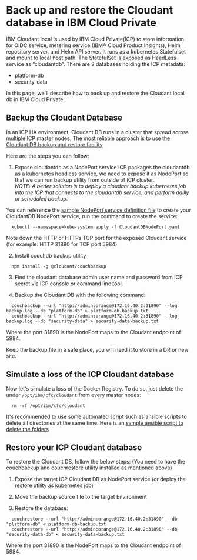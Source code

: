 # Back up and restore the Cloudant database in IBM Cloud Private

IBM Cloudant local is used by IBM Cloud Private(ICP) to store information for OIDC service, metering service (IBM® Cloud Product Insights), Helm repository server, and Helm API server.
It runs as a kubernetes Statefulset and mount to local host path. The StatefulSet is exposed as HeadLess service as “cloudantdb”.
There are 2 databases holding the ICP metadata:

* platform-db
* security-data

In this page, we'll describe how to back up and restore the Cloudant local db in IBM Cloud Private.


## Backup the Cloudant Database

In an ICP HA environment, Cloudant DB runs in a cluster that spread across multiple ICP master nodes. The most reliable approach is to use the [Cloudant DB backup and restore facility](https://developer.ibm.com/clouddataservices/2016/03/22/simple-couchdb-and-cloudant-backup/).

Here are the steps you can follow:

1. Expose cloudantdb as a NodePort service
ICP packages the cloudantdb as a kubernetes headless service, we need to expose it as NodePort so that we can run backup utility from outside of ICP cluster.   
*NOTE: A better solution is to deploy a cloudant backup kubernetes job into the ICP that connects to the cloudantdb service, and perform dailly or scheduled backup.*

You can reference the [sample NodePort service definition file](../scripts/CloudantDBNodePort.yaml) to create your CloudantDB NodePort service, run the command to create the service:
```
  kubectl --namespace=kube-system apply -f CloudantDBNodePort.yaml
```
Note down the HTTP or HTTPs TCP port for the exposed Cloudant service (for example: HTTP 31890 for TCP port 5984)

2. Install couchdb backup utility

```
  npm install -g @cloudant/couchbackup
```

3. Find the cloudant database admin user name and password from ICP secret via ICP console or command line tool.

4. Backup the Cloudant DB with the following command:

```
  couchbackup --url "http://admin:orange@172.16.40.2:31890" --log backup.log --db "platform-db" > platform-db-backup.txt
  couchbackup --url "http://admin:orange@172.16.40.2:31890" --log backup.log --db "security-data" > security-data-backup.txt
```

Where the port 31890 is the NodePort maps to the Cloudant endpoint of 5984.

Keep the backup file in a safe place, you will need it to store in a DR or new site.

## Simulate a loss of the ICP Cloudant database

Now let's simulate a loss of the Docker Registry. To do so, just delete the  under `/opt/ibm/cfc/cloudant` from every master nodes:

```
  rm -rf /opt/ibm/cfc/cloudant
```

It's recommended to use some automated script such as ansible scripts to delete all directories at the same time.
Here is an [sample ansible script to delete the folders](../scripts/move_cloundant_on_masters.yml)


## Restore your ICP Cloudant database

To restore the Cloudant DB, follow the below steps:
(You need to have the couchbackup and couchrestore utility installed as mentioned above)


1. Expose the target ICP Cloudant DB as NodePort service (or deploy the restore utility as kubernetes job)

2. Move the backup source file to the target Environment

3. Restore the database:
```
  couchrestore --url "http://admin:orange@172.16.40.2:31890" --db "platform-db" < platform-db-backup.txt
  couchrestore --url "http://admin:orange@172.16.40.2:31890" --db "security-data-db" < security-data-backup.txt
```

Where the port 31890 is the NodePort maps to the Cloudant endpoint of 5984.
